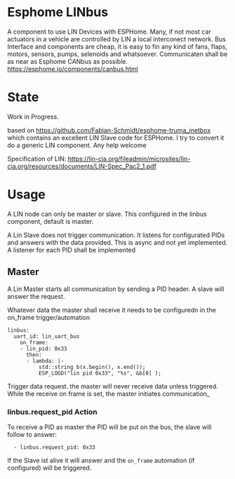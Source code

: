 # Esphome LINbus
A component to use LIN Devices with ESPHome.
Many, if not most car actuators in a vehicle are controlled by LIN a local interconect network. Bus Interface and components are cheap, it is easy to fin any kind of fans, flaps, motors, sensors, pumps, selenoids and whatsoever. 
Communicaten shall be as near as Esphome CANbus as possible. https://esphome.io/components/canbus.html

# State

Work in Progress.

based on https://github.com/Fabian-Schmidt/esphome-truma_inetbox which contains an excellent LIN Slave code for ESPHome.
I try to convert it do a generic LIN component. Any help welcome

Specification of LIN: https://lin-cia.org/fileadmin/microsites/lin-cia.org/resources/documents/LIN-Spec_Pac2_1.pdf


# Usage
A LIN node can only be master or slave. This configured in the linbus component, default is master.

A Lin Slave does not trigger communication. It listens for configurated PIDs and answers with the data provided. This is async and not yet implemented.  A listener for each PID shall be implemented

## Master

A Lin Master starts all communication by sending a PID header. A slave will answer the request.

Whatever data the master shall receive it needs to be configuredn in the on_frame trigger/automation

```# Example configuration entry
linbus:
  uart_id: lin_uart_bus
    on_frame:
    - lin_pid: 0x33
      then:
      - lambda: |-
          std::string b(x.begin(), x.end());
          ESP_LOGD("lin pid 0x33", "%s", &b[0] );
 ```


Trigger data request.
the master will never receive data unless triggered.
While the receive on frame is set, the master initiates communication_

### linbus.request_pid Action

To receive a PID as master the PID will be put on the bus, the slave will follow to answer:

```on_...:
  - linbus.request_pid: 0x33
```

If the Slave ist alive it will answer and the `on_frame` automation (if configured) will be triggered.


